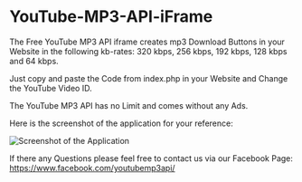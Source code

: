 # YouTube-MP3-API-iFrame
The Free YouTube MP3 API iframe creates mp3 Download Buttons in your Website in the following kb-rates: 320 kbps, 256 kbps, 192 kbps, 128 kbps and 64 kbps.

Just copy and paste the Code from index.php in your Website and Change the YouTube Video ID.

The YouTube MP3 API has no Limit and comes without any Ads.

Here is the screenshot of the application for your reference:

![Screenshot of the Application ](https://github.com/harsh3105/YouTube-MP3-API-iFrame/blob/master/Screenshot.png)


If there any Questions please feel free to contact us via our Facebook Page:
https://www.facebook.com/youtubemp3api/
